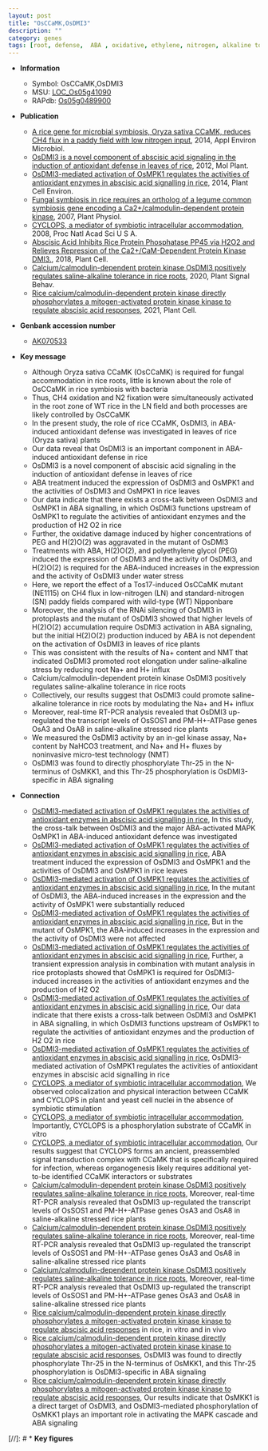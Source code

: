 ```yaml
---
layout: post
title: "OsCCaMK,OsDMI3"
description: ""
category: genes
tags: [root, defense,  ABA , oxidative, ethylene, nitrogen, alkaline tolerance, alkaline stress, tolerance, root elongation, stress, Kinase, protein kinase, kinase, ABA]
---
```


* **Information**  
    + Symbol: OsCCaMK,OsDMI3  
    + MSU: [LOC_Os05g41090](http://rice.plantbiology.msu.edu/cgi-bin/ORF_infopage.cgi?orf=LOC_Os05g41090)  
    + RAPdb: [Os05g0489900](http://rapdb.dna.affrc.go.jp/viewer/gbrowse_details/irgsp1?name=Os05g0489900)  

* **Publication**  
    + [A rice gene for microbial symbiosis, Oryza sativa CCaMK, reduces CH4 flux in a paddy field with low nitrogen input](http://www.ncbi.nlm.nih.gov/pubmed?term=A+rice+gene+for+microbial+symbiosis,+Oryza+sativa+CCaMK,+reduces+CH4+flux+in+a+paddy+field+with+low+nitrogen+input%5BTitle%5D), 2014, Appl Environ Microbiol.
    + [OsDMI3 is a novel component of abscisic acid signaling in the induction of antioxidant defense in leaves of rice](http://www.ncbi.nlm.nih.gov/pubmed?term=OsDMI3+is+a+novel+component+of+abscisic+acid+signaling+in+the+induction+of+antioxidant+defense+in+leaves+of+rice%5BTitle%5D), 2012, Mol Plant.
    + [OsDMI3-mediated activation of OsMPK1 regulates the activities of antioxidant enzymes in abscisic acid signalling in rice](http://www.ncbi.nlm.nih.gov/pubmed?term=OsDMI3-mediated+activation+of+OsMPK1+regulates+the+activities+of+antioxidant+enzymes+in+abscisic+acid+signalling+in+rice%5BTitle%5D), 2014, Plant Cell Environ.
    + [Fungal symbiosis in rice requires an ortholog of a legume common symbiosis gene encoding a Ca2+/calmodulin-dependent protein kinase](http://www.ncbi.nlm.nih.gov/pubmed?term=Fungal+symbiosis+in+rice+requires+an+ortholog+of+a+legume+common+symbiosis+gene+encoding+a+Ca2+/calmodulin-dependent+protein+kinase%5BTitle%5D), 2007, Plant Physiol.
    + [CYCLOPS, a mediator of symbiotic intracellular accommodation](http://www.ncbi.nlm.nih.gov/pubmed?term=CYCLOPS,+a+mediator+of+symbiotic+intracellular+accommodation%5BTitle%5D), 2008, Proc Natl Acad Sci U S A.
    + [Abscisic Acid Inhibits Rice Protein Phosphatase PP45 via H2O2 and Relieves Repression of the Ca2+/CaM-Dependent Protein Kinase DMI3.](http://www.ncbi.nlm.nih.gov/pubmed?term=Abscisic+Acid+Inhibits+Rice+Protein+Phosphatase+PP45+via+H2O2+and+Relieves+Repression+of+the+Ca2+/CaM-Dependent+Protein+Kinase+DMI3.%5BTitle%5D), 2018, Plant Cell.
    + [Calcium/calmodulin-dependent protein kinase OsDMI3 positively regulates saline-alkaline tolerance in rice roots](http://www.ncbi.nlm.nih.gov/pubmed?term=Calcium/calmodulin-dependent+protein+kinase+OsDMI3+positively+regulates+saline-alkaline+tolerance+in+rice+roots%5BTitle%5D), 2020, Plant Signal Behav.
    + [Rice calcium/calmodulin-dependent protein kinase directly phosphorylates a mitogen-activated protein kinase kinase to regulate abscisic acid responses](http://www.ncbi.nlm.nih.gov/pubmed?term=Rice+calcium/calmodulin-dependent+protein+kinase+directly+phosphorylates+a+mitogen-activated+protein+kinase+kinase+to+regulate+abscisic+acid+responses%5BTitle%5D), 2021, Plant Cell.

* **Genbank accession number**  
    + [AK070533](http://www.ncbi.nlm.nih.gov/nuccore/AK070533)

* **Key message**  
    + Although Oryza sativa CCaMK (OsCCaMK) is required for fungal accommodation in rice roots, little is known about the role of OsCCaMK in rice symbiosis with bacteria
    + Thus, CH4 oxidation and N2 fixation were simultaneously activated in the root zone of WT rice in the LN field and both processes are likely controlled by OsCCaMK
    + In the present study, the role of rice CCaMK, OsDMI3, in ABA-induced antioxidant defense was investigated in leaves of rice (Oryza sativa) plants
    + Our data reveal that OsDMI3 is an important component in ABA-induced antioxidant defense in rice
    + OsDMI3 is a novel component of abscisic acid signaling in the induction of antioxidant defense in leaves of rice
    + ABA treatment induced the expression of OsDMI3 and OsMPK1 and the activities of OsDMI3 and OsMPK1 in rice leaves
    + Our data indicate that there exists a cross-talk between OsDMI3 and OsMPK1 in ABA signalling, in which OsDMI3 functions upstream of OsMPK1 to regulate the activities of antioxidant enzymes and the production of H2 O2 in rice
    + Further, the oxidative damage induced by higher concentrations of PEG and H(2)O(2) was aggravated in the mutant of OsDMI3
    + Treatments with ABA, H(2)O(2), and polyethylene glycol (PEG) induced the expression of OsDMI3 and the activity of OsDMI3, and H(2)O(2) is required for the ABA-induced increases in the expression and the activity of OsDMI3 under water stress
    + Here, we report the effect of a Tos17-induced OsCCaMK mutant (NE1115) on CH4 flux in low-nitrogen (LN) and standard-nitrogen (SN) paddy fields compared with wild-type (WT) Nipponbare
    + Moreover, the analysis of the RNAi silencing of OsDMI3 in protoplasts and the mutant of OsDMI3 showed that higher levels of H(2)O(2) accumulation require OsDMI3 activation in ABA signaling, but the initial H(2)O(2) production induced by ABA is not dependent on the activation of OsDMI3 in leaves of rice plants
    + This was consistent with the results of Na+ content and NMT that indicated OsDMI3 promoted root elongation under saline-alkaline stress by reducing root Na+ and H+ influx
    + Calcium/calmodulin-dependent protein kinase OsDMI3 positively regulates saline-alkaline tolerance in rice roots
    + Collectively, our results suggest that OsDMI3 could promote saline-alkaline tolerance in rice roots by modulating the Na+ and H+ influx
    + Moreover, real-time RT-PCR analysis revealed that OsDMI3 up-regulated the transcript levels of OsSOS1 and PM-H+-ATPase genes OsA3 and OsA8 in saline-alkaline stressed rice plants
    + We measured the OsDMI3 activity by an in-gel kinase assay, Na+ content by NaHCO3 treatment, and Na+ and H+ fluxes by noninvasive micro-test technology (NMT)
    + OsDMI3 was found to directly phosphorylate Thr-25 in the N-terminus of OsMKK1, and this Thr-25 phosphorylation is OsDMI3-specific in ABA signaling

* **Connection**  
    + [OsDMI3-mediated activation of OsMPK1 regulates the activities of antioxidant enzymes in abscisic acid signalling in rice](http://www.ncbi.nlm.nih.gov/pubmed?term=OsDMI3-mediated+activation+of+OsMPK1+regulates+the+activities+of+antioxidant+enzymes+in+abscisic+acid+signalling+in+rice%5BTitle%5D), In this study, the cross-talk between OsDMI3 and the major ABA-activated MAPK OsMPK1 in ABA-induced antioxidant defence was investigated
    + [OsDMI3-mediated activation of OsMPK1 regulates the activities of antioxidant enzymes in abscisic acid signalling in rice](http://www.ncbi.nlm.nih.gov/pubmed?term=OsDMI3-mediated+activation+of+OsMPK1+regulates+the+activities+of+antioxidant+enzymes+in+abscisic+acid+signalling+in+rice%5BTitle%5D), ABA treatment induced the expression of OsDMI3 and OsMPK1 and the activities of OsDMI3 and OsMPK1 in rice leaves
    + [OsDMI3-mediated activation of OsMPK1 regulates the activities of antioxidant enzymes in abscisic acid signalling in rice](http://www.ncbi.nlm.nih.gov/pubmed?term=OsDMI3-mediated+activation+of+OsMPK1+regulates+the+activities+of+antioxidant+enzymes+in+abscisic+acid+signalling+in+rice%5BTitle%5D), In the mutant of OsDMI3, the ABA-induced increases in the expression and the activity of OsMPK1 were substantially reduced
    + [OsDMI3-mediated activation of OsMPK1 regulates the activities of antioxidant enzymes in abscisic acid signalling in rice](http://www.ncbi.nlm.nih.gov/pubmed?term=OsDMI3-mediated+activation+of+OsMPK1+regulates+the+activities+of+antioxidant+enzymes+in+abscisic+acid+signalling+in+rice%5BTitle%5D), But in the mutant of OsMPK1, the ABA-induced increases in the expression and the activity of OsDMI3 were not affected
    + [OsDMI3-mediated activation of OsMPK1 regulates the activities of antioxidant enzymes in abscisic acid signalling in rice](http://www.ncbi.nlm.nih.gov/pubmed?term=OsDMI3-mediated+activation+of+OsMPK1+regulates+the+activities+of+antioxidant+enzymes+in+abscisic+acid+signalling+in+rice%5BTitle%5D), Further, a transient expression analysis in combination with mutant analysis in rice protoplasts showed that OsMPK1 is required for OsDMI3-induced increases in the activities of antioxidant enzymes and the production of H2 O2
    + [OsDMI3-mediated activation of OsMPK1 regulates the activities of antioxidant enzymes in abscisic acid signalling in rice](http://www.ncbi.nlm.nih.gov/pubmed?term=OsDMI3-mediated+activation+of+OsMPK1+regulates+the+activities+of+antioxidant+enzymes+in+abscisic+acid+signalling+in+rice%5BTitle%5D), Our data indicate that there exists a cross-talk between OsDMI3 and OsMPK1 in ABA signalling, in which OsDMI3 functions upstream of OsMPK1 to regulate the activities of antioxidant enzymes and the production of H2 O2 in rice
    + [OsDMI3-mediated activation of OsMPK1 regulates the activities of antioxidant enzymes in abscisic acid signalling in rice](http://www.ncbi.nlm.nih.gov/pubmed?term=OsDMI3-mediated+activation+of+OsMPK1+regulates+the+activities+of+antioxidant+enzymes+in+abscisic+acid+signalling+in+rice%5BTitle%5D), OsDMI3-mediated activation of OsMPK1 regulates the activities of antioxidant enzymes in abscisic acid signalling in rice
    + [CYCLOPS, a mediator of symbiotic intracellular accommodation](http://www.ncbi.nlm.nih.gov/pubmed?term=CYCLOPS,+a+mediator+of+symbiotic+intracellular+accommodation%5BTitle%5D), We observed colocalization and physical interaction between CCaMK and CYCLOPS in plant and yeast cell nuclei in the absence of symbiotic stimulation
    + [CYCLOPS, a mediator of symbiotic intracellular accommodation](http://www.ncbi.nlm.nih.gov/pubmed?term=CYCLOPS,+a+mediator+of+symbiotic+intracellular+accommodation%5BTitle%5D), Importantly, CYCLOPS is a phosphorylation substrate of CCaMK in vitro
    + [CYCLOPS, a mediator of symbiotic intracellular accommodation](http://www.ncbi.nlm.nih.gov/pubmed?term=CYCLOPS,+a+mediator+of+symbiotic+intracellular+accommodation%5BTitle%5D), Our results suggest that CYCLOPS forms an ancient, preassembled signal transduction complex with CCaMK that is specifically required for infection, whereas organogenesis likely requires additional yet-to-be identified CCaMK interactors or substrates
    + [Calcium/calmodulin-dependent protein kinase OsDMI3 positively regulates saline-alkaline tolerance in rice roots](http://www.ncbi.nlm.nih.gov/pubmed?term=Calcium/calmodulin-dependent+protein+kinase+OsDMI3+positively+regulates+saline-alkaline+tolerance+in+rice+roots%5BTitle%5D),  Moreover, real-time RT-PCR analysis revealed that OsDMI3 up-regulated the transcript levels of OsSOS1 and PM-H+-ATPase genes OsA3 and OsA8 in saline-alkaline stressed rice plants
    + [Calcium/calmodulin-dependent protein kinase OsDMI3 positively regulates saline-alkaline tolerance in rice roots](http://www.ncbi.nlm.nih.gov/pubmed?term=Calcium/calmodulin-dependent+protein+kinase+OsDMI3+positively+regulates+saline-alkaline+tolerance+in+rice+roots%5BTitle%5D),  Moreover, real-time RT-PCR analysis revealed that OsDMI3 up-regulated the transcript levels of OsSOS1 and PM-H+-ATPase genes OsA3 and OsA8 in saline-alkaline stressed rice plants
    + [Calcium/calmodulin-dependent protein kinase OsDMI3 positively regulates saline-alkaline tolerance in rice roots](http://www.ncbi.nlm.nih.gov/pubmed?term=Calcium/calmodulin-dependent+protein+kinase+OsDMI3+positively+regulates+saline-alkaline+tolerance+in+rice+roots%5BTitle%5D),  Moreover, real-time RT-PCR analysis revealed that OsDMI3 up-regulated the transcript levels of OsSOS1 and PM-H+-ATPase genes OsA3 and OsA8 in saline-alkaline stressed rice plants
    + [Rice calcium/calmodulin-dependent protein kinase directly phosphorylates a mitogen-activated protein kinase kinase to regulate abscisic acid responses](MKK) in rice, in vitro and in vivo
    + [Rice calcium/calmodulin-dependent protein kinase directly phosphorylates a mitogen-activated protein kinase kinase to regulate abscisic acid responses](http://www.ncbi.nlm.nih.gov/pubmed?term=Rice+calcium/calmodulin-dependent+protein+kinase+directly+phosphorylates+a+mitogen-activated+protein+kinase+kinase+to+regulate+abscisic+acid+responses%5BTitle%5D),  OsDMI3 was found to directly phosphorylate Thr-25 in the N-terminus of OsMKK1, and this Thr-25 phosphorylation is OsDMI3-specific in ABA signaling
    + [Rice calcium/calmodulin-dependent protein kinase directly phosphorylates a mitogen-activated protein kinase kinase to regulate abscisic acid responses](http://www.ncbi.nlm.nih.gov/pubmed?term=Rice+calcium/calmodulin-dependent+protein+kinase+directly+phosphorylates+a+mitogen-activated+protein+kinase+kinase+to+regulate+abscisic+acid+responses%5BTitle%5D),  Our results indicate that OsMKK1 is a direct target of OsDMI3, and OsDMI3-mediated phosphorylation of OsMKK1 plays an important role in activating the MAPK cascade and ABA signaling

[//]: # * **Key figures**  


